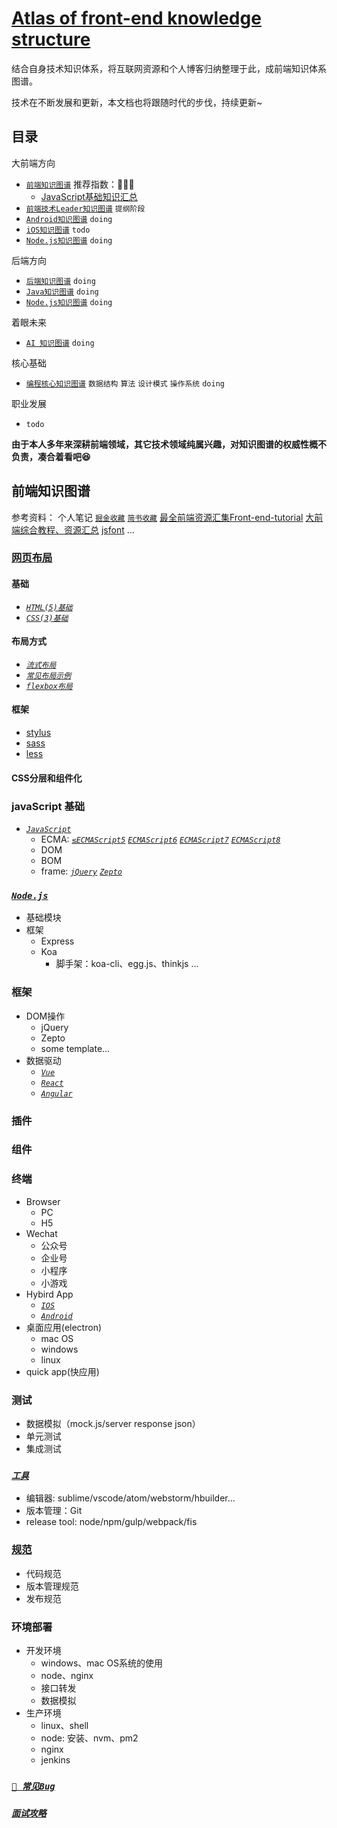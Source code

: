 # [Atlas of front-end knowledge structure](https://github.com/lingzz/front-end-structure)

结合自身技术知识体系，将互联网资源和个人博客归纳整理于此，成前端知识体系图谱。

技术在不断发展和更新，本文档也将跟随时代的步伐，持续更新~

## 目录

大前端方向

- [`前端知识图谱`](README.md) 推荐指数：🦍🦍🦍
    - [JavaScript基础知识汇总](JS.md)
- [`前端技术Leader知识图谱`](FE_leader.md) `提纲阶段`
- [`Android知识图谱`](andr.md) `doing`
- [`iOS知识图谱`](ios.md) `todo`
- [`Node.js知识图谱`](node.md) `doing`

后端方向

- [`后端知识图谱`](BE.md) `doing`
- [`Java知识图谱`](BE.md) `doing`
- [`Node.js知识图谱`](node.md) `doing`

着眼未来

- [`AI 知识图谱`](AI.md) `doing`


核心基础

- [`编程核心知识图谱`](README_CORE.md)  `数据结构` `算法` `设计模式` `操作系统` `doing`

职业发展

- `todo`


**由于本人多年来深耕前端领域，其它技术领域纯属兴趣，对知识图谱的权威性概不负责，凑合着看吧😆**

## 前端知识图谱

参考资料：
个人笔记
[`掘金收藏`](https://juejin.im/user/59e6e9acf265da43111f4c21/collections?type=created)
[`简书收藏`](https://www.jianshu.com/u/539a1124c845)
[最全前端资源汇集](https://www.jianshu.com/p/c3dae0951f74)[Front-end-tutorial](https://github.com/windiest/Front-end-tutorial)
[大前端综合教程、资源汇总](https://github.com/nicejade/nice-front-end-tutorial/blob/master/tutorial/front-end-tutorial.md)
[jsfont](https://github.com/jsfront/src/blob/master/qq.md) ...

### [网页布局](fe.layout)
#### 基础
- [_`HTML(5)基础`_]()
- [_`CSS(3)基础`_]()
#### 布局方式
- [_`流式布局`_]()
- [_`常见布局示例`_]()
- [_`flexbox布局`_]()

#### 框架
- [stylus]()
- [sass]()
- [less]()
#### CSS分层和组件化

### javaScript 基础

- [_`JavaScript`_](js)
    - ECMA: [_`≤ECMAScript5`_](≤es5) [_`ECMAScript6`_](es6)
 [_`ECMAScript7`_](es7) [_`ECMAScript8`_](es8)
    - DOM
    - BOM
    - frame: [_`jQuery`_](jquery) [_`Zepto`_](zepto)

### [_`Node.js`_](node)
- 基础模块
- 框架
	- Express
	- Koa
		- 脚手架：koa-cli、egg.js、thinkjs ...

### 框架
- DOM操作
    - jQuery
    - Zepto
    - some template...
- 数据驱动
    - [_`Vue`_](vue)
    - [_`React`_](react)
    - [_`Angular`_](angular)

### 插件

### 组件

### 终端
- Browser
    - PC
    - H5
- Wechat
    - 公众号
    - 企业号
    - 小程序
    - 小游戏
- Hybird App
    - [_`IOS`_](ios)
    - [_`Android`_](Android)
- 桌面应用(electron)
    - mac OS
    - windows
    - linux
- quick app(快应用)

### 测试
- 数据模拟（mock.js/server response json）
- 单元测试
- 集成测试

### [_`工具`_](tools)
- 编辑器: sublime/vscode/atom/webstorm/hbuilder...
- 版本管理：Git
- release tool: node/npm/gulp/webpack/fis

### [规范](https://lingzz.github.io/code-guide/)
- 代码规范
- 版本管理规范
- 发布规范

### 环境部署
- 开发环境
    - windows、mac OS系统的使用
    - node、nginx
    - 接口转发
    - 数据模拟
- 生产环境
    - linux、shell
    - node: 安装、nvm、pm2
    - nginx
    - jenkins

### [_`📝 常见Bug`_](bugs)

### [_`面试攻略`_](interviewQ.md)